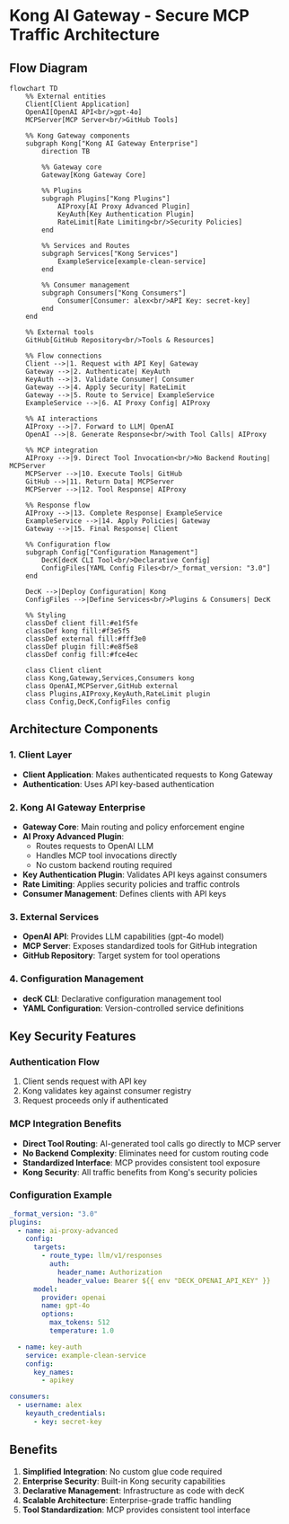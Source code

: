 # Kong AI Gateway - Secure MCP Traffic Architecture

## Flow Diagram

```mermaid
flowchart TD
    %% External entities
    Client[Client Application]
    OpenAI[OpenAI API<br/>gpt-4o]
    MCPServer[MCP Server<br/>GitHub Tools]
    
    %% Kong Gateway components
    subgraph Kong["Kong AI Gateway Enterprise"]
        direction TB
        
        %% Gateway core
        Gateway[Kong Gateway Core]
        
        %% Plugins
        subgraph Plugins["Kong Plugins"]
            AIProxy[AI Proxy Advanced Plugin]
            KeyAuth[Key Authentication Plugin]
            RateLimit[Rate Limiting<br/>Security Policies]
        end
        
        %% Services and Routes
        subgraph Services["Kong Services"]
            ExampleService[example-clean-service]
        end
        
        %% Consumer management
        subgraph Consumers["Kong Consumers"]
            Consumer[Consumer: alex<br/>API Key: secret-key]
        end
    end
    
    %% External tools
    GitHub[GitHub Repository<br/>Tools & Resources]
    
    %% Flow connections
    Client -->|1. Request with API Key| Gateway
    Gateway -->|2. Authenticate| KeyAuth
    KeyAuth -->|3. Validate Consumer| Consumer
    Gateway -->|4. Apply Security| RateLimit
    Gateway -->|5. Route to Service| ExampleService
    ExampleService -->|6. AI Proxy Config| AIProxy
    
    %% AI interactions
    AIProxy -->|7. Forward to LLM| OpenAI
    OpenAI -->|8. Generate Response<br/>with Tool Calls| AIProxy
    
    %% MCP integration
    AIProxy -->|9. Direct Tool Invocation<br/>No Backend Routing| MCPServer
    MCPServer -->|10. Execute Tools| GitHub
    GitHub -->|11. Return Data| MCPServer
    MCPServer -->|12. Tool Response| AIProxy
    
    %% Response flow
    AIProxy -->|13. Complete Response| ExampleService
    ExampleService -->|14. Apply Policies| Gateway
    Gateway -->|15. Final Response| Client
    
    %% Configuration flow
    subgraph Config["Configuration Management"]
        DecK[decK CLI Tool<br/>Declarative Config]
        ConfigFiles[YAML Config Files<br/>_format_version: "3.0"]
    end
    
    DecK -->|Deploy Configuration| Kong
    ConfigFiles -->|Define Services<br/>Plugins & Consumers| DecK
    
    %% Styling
    classDef client fill:#e1f5fe
    classDef kong fill:#f3e5f5
    classDef external fill:#fff3e0
    classDef plugin fill:#e8f5e8
    classDef config fill:#fce4ec
    
    class Client client
    class Kong,Gateway,Services,Consumers kong
    class OpenAI,MCPServer,GitHub external
    class Plugins,AIProxy,KeyAuth,RateLimit plugin
    class Config,DecK,ConfigFiles config
```

## Architecture Components

### 1. Client Layer
- **Client Application**: Makes authenticated requests to Kong Gateway
- **Authentication**: Uses API key-based authentication

### 2. Kong AI Gateway Enterprise
- **Gateway Core**: Main routing and policy enforcement engine
- **AI Proxy Advanced Plugin**: 
  - Routes requests to OpenAI LLM
  - Handles MCP tool invocations directly
  - No custom backend routing required
- **Key Authentication Plugin**: Validates API keys against consumers
- **Rate Limiting**: Applies security policies and traffic controls
- **Consumer Management**: Defines clients with API keys

### 3. External Services
- **OpenAI API**: Provides LLM capabilities (gpt-4o model)
- **MCP Server**: Exposes standardized tools for GitHub integration
- **GitHub Repository**: Target system for tool operations

### 4. Configuration Management
- **decK CLI**: Declarative configuration management tool
- **YAML Configuration**: Version-controlled service definitions

## Key Security Features

### Authentication Flow
1. Client sends request with API key
2. Kong validates key against consumer registry
3. Request proceeds only if authenticated

### MCP Integration Benefits
- **Direct Tool Routing**: AI-generated tool calls go directly to MCP server
- **No Backend Complexity**: Eliminates need for custom routing code
- **Standardized Interface**: MCP provides consistent tool exposure
- **Kong Security**: All traffic benefits from Kong's security policies

### Configuration Example

```yaml
_format_version: "3.0"
plugins:
  - name: ai-proxy-advanced
    config:
      targets:
        - route_type: llm/v1/responses
          auth:
            header_name: Authorization
            header_value: Bearer ${{ env "DECK_OPENAI_API_KEY" }}
      model:
        provider: openai
        name: gpt-4o
        options:
          max_tokens: 512
          temperature: 1.0

  - name: key-auth
    service: example-clean-service
    config:
      key_names:
        - apikey

consumers:
  - username: alex
    keyauth_credentials:
      - key: secret-key
```

## Benefits

1. **Simplified Integration**: No custom glue code required
2. **Enterprise Security**: Built-in Kong security capabilities
3. **Declarative Management**: Infrastructure as code with decK
4. **Scalable Architecture**: Enterprise-grade traffic handling
5. **Tool Standardization**: MCP provides consistent tool interface
